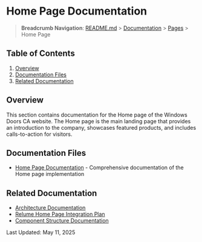 # Home Page Documentation

> **Breadcrumb Navigation**: [README.md](../../../README.md) > [Documentation](../../index.md) > [Pages](../index.md) > Home Page

## Table of Contents

1. [Overview](#overview)
2. [Documentation Files](#documentation-files)
3. [Related Documentation](#related-documentation)

## Overview

This section contains documentation for the Home page of the Windows Doors CA website. The Home page is the main landing page that provides an introduction to the company, showcases featured products, and includes calls-to-action for visitors.

## Documentation Files

- [Home Page Documentation](./home-page-documentation.md) - Comprehensive documentation of the Home page implementation

## Related Documentation

- [Architecture Documentation](../../architecture/architecture-documentation.md)
- [Relume Home Page Integration Plan](../../guides/relume-home-page-integration-plan.md)
- [Component Structure Documentation](../../architecture/component-structure.md)

Last Updated: May 11, 2025
